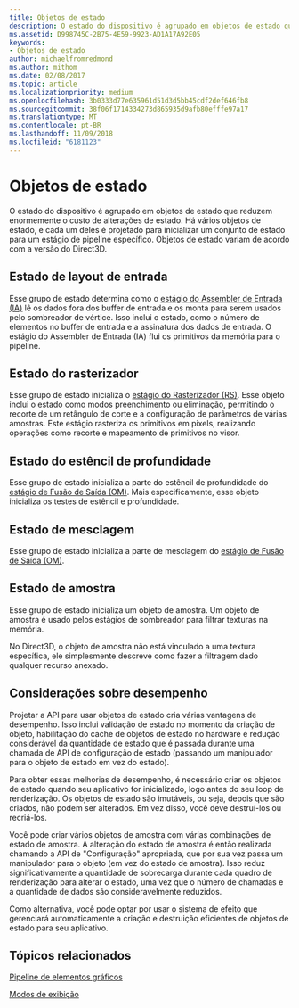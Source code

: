 ```yaml
---
title: Objetos de estado
description: O estado do dispositivo é agrupado em objetos de estado que reduzem enormemente o custo de alterações de estado. Há vários objetos de estado, e cada um deles é projetado para inicializar um conjunto de estado para um estágio de pipeline específico. Objetos de estado variam de acordo com a versão do Direct3D.
ms.assetid: D998745C-2B75-4E59-9923-AD1A17A92E05
keywords:
- Objetos de estado
author: michaelfromredmond
ms.author: mithom
ms.date: 02/08/2017
ms.topic: article
ms.localizationpriority: medium
ms.openlocfilehash: 3b0333d77e635961d51d3d5bb45cdf2def646fb8
ms.sourcegitcommit: 38f06f1714334273d865935d9afb80efffe97a17
ms.translationtype: MT
ms.contentlocale: pt-BR
ms.lasthandoff: 11/09/2018
ms.locfileid: "6181123"
---
```

# <a name="state-objects"></a>Objetos de estado


O estado do dispositivo é agrupado em objetos de estado que reduzem enormemente o custo de alterações de estado. Há vários objetos de estado, e cada um deles é projetado para inicializar um conjunto de estado para um estágio de pipeline específico. Objetos de estado variam de acordo com a versão do Direct3D.

## <a name="span-idinputlayoutspanspan-idinputlayoutspanspan-idinputlayoutspaninput-layout-state"></a><span id="Input_Layout"></span><span id="input_layout"></span><span id="INPUT_LAYOUT"></span>Estado de layout de entrada


Esse grupo de estado determina como o [estágio do Assembler de Entrada (IA)](input-assembler-stage--ia-.md) lê os dados fora dos buffer de entrada e os monta para serem usados pelo sombreador de vértice. Isso inclui o estado, como o número de elementos no buffer de entrada e a assinatura dos dados de entrada. O estágio do Assembler de Entrada (IA) flui os primitivos da memória para o pipeline.

## <a name="span-idrasterizerspanspan-idrasterizerspanspan-idrasterizerspanrasterizer-state"></a><span id="Rasterizer"></span><span id="rasterizer"></span><span id="RASTERIZER"></span>Estado do rasterizador


Esse grupo de estado inicializa o [estágio do Rasterizador (RS)](rasterizer-stage--rs-.md). Esse objeto inclui o estado como modos preenchimento ou eliminação, permitindo o recorte de um retângulo de corte e a configuração de parâmetros de várias amostras. Este estágio rasteriza os primitivos em pixels, realizando operações como recorte e mapeamento de primitivos no visor.

## <a name="span-iddepthstencilspanspan-iddepthstencilspanspan-iddepthstencilspandepth-stencil-state"></a><span id="DepthStencil"></span><span id="depthstencil"></span><span id="DEPTHSTENCIL"></span>Estado do estêncil de profundidade


Esse grupo de estado inicializa a parte do estêncil de profundidade do [estágio de Fusão de Saída (OM)](output-merger-stage--om-.md). Mais especificamente, esse objeto inicializa os testes de estêncil e profundidade.

## <a name="span-idblendspanspan-idblendspanspan-idblendspanblend-state"></a><span id="Blend"></span><span id="blend"></span><span id="BLEND"></span>Estado de mesclagem


Esse grupo de estado inicializa a parte de mesclagem do [estágio de Fusão de Saída (OM)](output-merger-stage--om-.md).

## <a name="span-idsamplerspanspan-idsamplerspanspan-idsamplerspansampler-state"></a><span id="Sampler"></span><span id="sampler"></span><span id="SAMPLER"></span>Estado de amostra


Esse grupo de estado inicializa um objeto de amostra. Um objeto de amostra é usado pelos estágios de sombreador para filtrar texturas na memória.

No Direct3D, o objeto de amostra não está vinculado a uma textura específica, ele simplesmente descreve como fazer a filtragem dado qualquer recurso anexado.

## <a name="span-idperformanceconsiderationsspanspan-idperformanceconsiderationsspanspan-idperformanceconsiderationsspanperformance-considerations"></a><span id="Performance_Considerations"></span><span id="performance_considerations"></span><span id="PERFORMANCE_CONSIDERATIONS"></span>Considerações sobre desempenho


Projetar a API para usar objetos de estado cria várias vantagens de desempenho. Isso inclui validação de estado no momento da criação de objeto, habilitação do cache de objetos de estado no hardware e redução considerável da quantidade de estado que é passada durante uma chamada de API de configuração de estado (passando um manipulador para o objeto de estado em vez do estado).

Para obter essas melhorias de desempenho, é necessário criar os objetos de estado quando seu aplicativo for inicializado, logo antes do seu loop de renderização. Os objetos de estado são imutáveis, ou seja, depois que são criados, não podem ser alterados. Em vez disso, você deve destruí-los ou recriá-los.

Você pode criar vários objetos de amostra com várias combinações de estado de amostra. A alteração do estado de amostra é então realizada chamando a API de "Configuração" apropriada, que por sua vez passa um manipulador para o objeto (em vez do estado de amostra). Isso reduz significativamente a quantidade de sobrecarga durante cada quadro de renderização para alterar o estado, uma vez que o número de chamadas e a quantidade de dados são consideravelmente reduzidos.

Como alternativa, você pode optar por usar o sistema de efeito que gerenciará automaticamente a criação e destruição eficientes de objetos de estado para seu aplicativo.

## <a name="span-idrelated-topicsspanrelated-topics"></a><span id="related-topics"></span>Tópicos relacionados


[Pipeline de elementos gráficos](graphics-pipeline.md)

[Modos de exibição](views.md)

 

 




